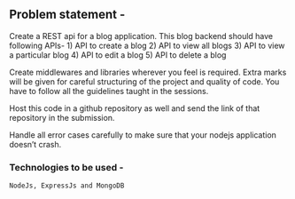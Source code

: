 ## Problem statement -

  Create a REST api for a blog application. This blog backend should have following APIs-
      1) API to create a blog
      2) API to view all blogs
      3) API to view a particular blog
      4) API to edit a blog
      5) API to delete a blog

Create middlewares and libraries wherever you feel is required. Extra marks will be
given for careful structuring of the project and quality of code. You have to follow all the
guidelines taught in the sessions.

Host this code in a github repository as well and send the link of that repository in the
submission.

Handle all error cases carefully to make sure that your nodejs application doesn’t crash.

### Technologies to be used -
    NodeJs, ExpressJs and MongoDB
